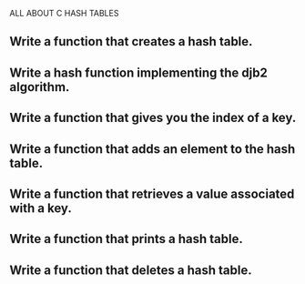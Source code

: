 ALL ABOUT C HASH TABLES

## Write a function that creates a hash table.

## Write a hash function implementing the djb2 algorithm.

## Write a function that gives you the index of a key.

## Write a function that adds an element to the hash table.

## Write a function that retrieves a value associated with a key.

## Write a function that prints a hash table.

## Write a function that deletes a hash table.
